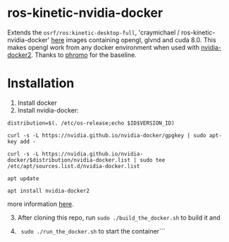 # ros-kinetic-nvidia-docker
Extends the `osrf/ros:kinetic-desktop-full`, 'craymichael /
ros-kinetic-nvidia-docker' [here](https://github.com/craymichael/ros-kinetic-nvidia-docker) images containing opengl, glvnd and cuda 8.0. This makes opengl work from any docker environment when used with
[nvidia-docker2](https://github.com/NVIDIA/nvidia-docker). Thanks to
[phromo](https://github.com/phromo/ros-indigo-desktop-full-nvidia) for the
baseline. 


# Installation
1. Install docker
2. Install nvidia-docker:

 ```distribution=$(. /etc/os-release;echo $ID$VERSION_ID)```

 ```curl -s -L https://nvidia.github.io/nvidia-docker/gpgkey | sudo apt-key add -```
 
 ```curl -s -L https://nvidia.github.io/nvidia-docker/$distribution/nvidia-docker.list | sudo tee /etc/apt/sources.list.d/nvidia-docker.list``` 
 
 ```apt update```
 
 ```apt install nvidia-docker2```

more information [here](https://github.com/NVIDIA/nvidia-docker).

3. After cloning this repo, run
```sudo ./build_the_docker.sh```  to build it and

4. ``` sudo ./run_the_docker.sh``` to start the container```
